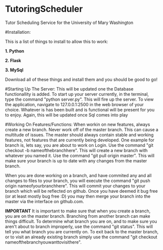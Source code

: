 # TutoringScheduler
Tutor Scheduling Service for the University of Mary Washington

#Installation:

This is a list of things to install to allow this to work:

**1. Python**

**2. Flask**

**3. MySql**

Download all of these things and install them and you should be good to go!

#Starting Up The Server:
This will be updated one the Database functionallity is added. To start up your server currently, in the terminal, type the command "python server.py". This will fire up the server. To view the application, navigate to 127.0.0.1:2500 in the web browser of your choice. Whatever is has been built and is functional will be present for you to enjoy. Again, this will be updated once Sql comes into play

#Working On Features/Functions:
When workin on new features, always create a new branch. Never work off of the master branch. This can cause a multitude of issues. The master should always contain stable and working features, not features that are currently being developed.
One example for branch is, lets say, you are about to work on Login. Use the command "git checkout -b nameofthebranchhere".
This will create a new branch with whatever you named it. Use the command "git pull origin master". This will make sure your branch is up to date with any changes from the master branch. 

When you are done working on a branch, and have commited any and all changes to files to your branch, you will execute the command "git push origin nameofyourbranchhere". This will commit your changes to your branch which will be reflected on github. Once you have deemed it bug free (or at least mostly bug free :D) you may then merge your branch into the master via the interface on github.com. 

**IMPORTANT** 
It is important to make sure that when you create a branch, you are on the master branch. Branching from another branch can make things difficult. To determine what branch you are on, and to make sure you aren't about to branch improperly, use the command "git status". This will tell you what branch you are currently on. To exit back to the master branch, or to visit an already existing branch simply use the command "git checkout nameofthebranchyouwanttovisithere". 
